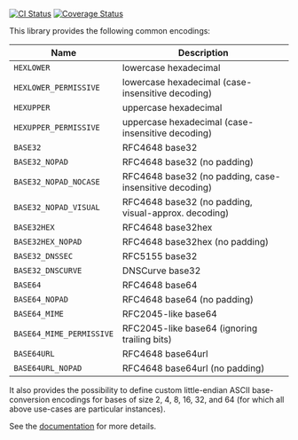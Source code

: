 [![CI Status][ci_badge]][ci]
[![Coverage Status][coveralls_badge]][coveralls]

This library provides the following common encodings:

| Name                     | Description                                            |
| ------------------------ | ------------------------------------------------------ |
| `HEXLOWER`               | lowercase hexadecimal                                  |
| `HEXLOWER_PERMISSIVE`    | lowercase hexadecimal (case-insensitive decoding)      |
| `HEXUPPER`               | uppercase hexadecimal                                  |
| `HEXUPPER_PERMISSIVE`    | uppercase hexadecimal (case-insensitive decoding)      |
| `BASE32`                 | RFC4648 base32                                         |
| `BASE32_NOPAD`           | RFC4648 base32 (no padding)                            |
| `BASE32_NOPAD_NOCASE`    | RFC4648 base32 (no padding, case-insensitive decoding) |
| `BASE32_NOPAD_VISUAL`    | RFC4648 base32 (no padding, visual-approx. decoding)   |
| `BASE32HEX`              | RFC4648 base32hex                                      |
| `BASE32HEX_NOPAD`        | RFC4648 base32hex (no padding)                         |
| `BASE32_DNSSEC`          | RFC5155 base32                                         |
| `BASE32_DNSCURVE`        | DNSCurve base32                                        |
| `BASE64`                 | RFC4648 base64                                         |
| `BASE64_NOPAD`           | RFC4648 base64 (no padding)                            |
| `BASE64_MIME`            | RFC2045-like base64                                    |
| `BASE64_MIME_PERMISSIVE` | RFC2045-like base64 (ignoring trailing bits)           |
| `BASE64URL`              | RFC4648 base64url                                      |
| `BASE64URL_NOPAD`        | RFC4648 base64url (no padding)                         |

It also provides the possibility to define custom little-endian ASCII
base-conversion encodings for bases of size 2, 4, 8, 16, 32, and 64 (for which
all above use-cases are particular instances).

See the [documentation] for more details.

[ci]: https://github.com/ia0/data-encoding/actions/workflows/ci.yml
[ci_badge]: https://github.com/ia0/data-encoding/actions/workflows/ci.yml/badge.svg
[coveralls]: https://coveralls.io/github/ia0/data-encoding?branch=main
[coveralls_badge]: https://coveralls.io/repos/github/ia0/data-encoding/badge.svg?branch=main
[documentation]: https://docs.rs/data-encoding
